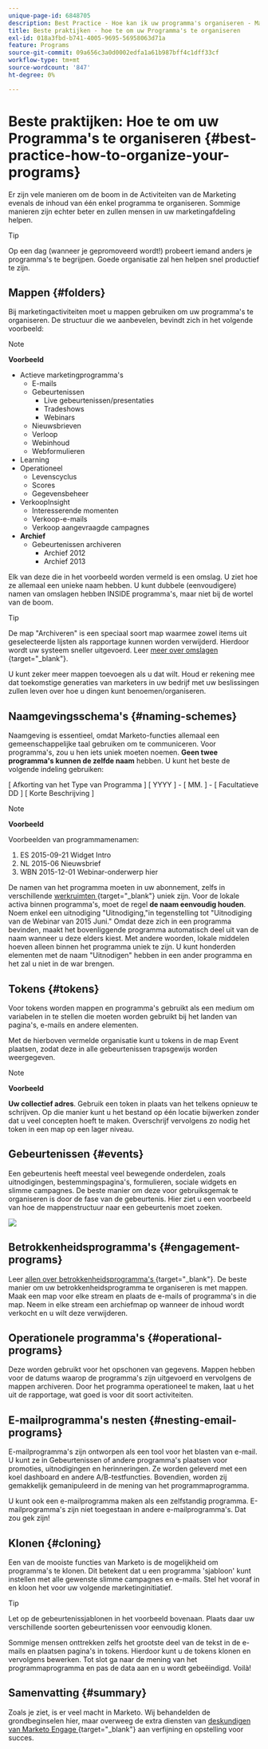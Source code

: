 ```yaml
---
unique-page-id: 6848705
description: Best Practice - Hoe kan ik uw programma's organiseren - Marketo Docs - Productdocumentatie
title: Beste praktijken - hoe te om uw Programma's te organiseren
exl-id: 018a3fbd-b741-4005-9695-56958063d71a
feature: Programs
source-git-commit: 09a656c3a0d0002edfa1a61b987bff4c1dff33cf
workflow-type: tm+mt
source-wordcount: '847'
ht-degree: 0%

---
```


# Beste praktijken: Hoe te om uw Programma&#39;s te organiseren {#best-practice-how-to-organize-your-programs}

Er zijn vele manieren om de boom in de Activiteiten van de Marketing evenals de inhoud van één enkel programma te organiseren. Sommige manieren zijn echter beter en zullen mensen in uw marketingafdeling helpen.

>[!TIP]
>
>Op een dag (wanneer je gepromoveerd wordt!) probeert iemand anders je programma&#39;s te begrijpen. Goede organisatie zal hen helpen snel productief te zijn.

## Mappen {#folders}

Bij marketingactiviteiten moet u mappen gebruiken om uw programma&#39;s te organiseren. De structuur die we aanbevelen, bevindt zich in het volgende voorbeeld:

>[!NOTE]
>
>**Voorbeeld**
>
>* Actieve marketingprogramma&#39;s
>   * E-mails
>   * Gebeurtenissen
>     * Live gebeurtenissen/presentaties
>     * Tradeshows
>     * Webinars
>   * Nieuwsbrieven
>   * Verloop
>   * Webinhoud
>   * Webformulieren
>* Learning
>* Operationeel
>   * Levenscyclus
>   * Scores
>   * Gegevensbeheer
>* VerkoopInsight
>   * Interesserende momenten
>   * Verkoop-e-mails
>   * Verkoop aangevraagde campagnes
>* **Archief**
>   * Gebeurtenissen archiveren
>     * Archief 2012
>     * Archief 2013

Elk van deze die in het voorbeeld worden vermeld is een omslag. U ziet hoe ze allemaal een unieke naam hebben. U kunt dubbele (eenvoudigere) namen van omslagen hebben INSIDE programma&#39;s, maar niet bij de wortel van de boom.

>[!TIP]
>
>De map &quot;Archiveren&quot; is een speciaal soort map waarmee zowel items uit geselecteerde lijsten als rapportage kunnen worden verwijderd. Hierdoor wordt uw systeem sneller uitgevoerd. Leer [ meer over omslagen ](/help/marketo/product-docs/core-marketo-concepts/miscellaneous/understanding-folders.md){target="_blank"}.

U kunt zeker meer mappen toevoegen als u dat wilt. Houd er rekening mee dat toekomstige generaties van marketers in uw bedrijf met uw beslissingen zullen leven over hoe u dingen kunt benoemen/organiseren.

## Naamgevingsschema&#39;s {#naming-schemes}

Naamgeving is essentieel, omdat Marketo-functies allemaal een gemeenschappelijke taal gebruiken om te communiceren. Voor programma&#39;s, zou u hen iets uniek moeten noemen. **Geen twee programma&#39;s kunnen de zelfde naam** hebben. U kunt het beste de volgende indeling gebruiken:

[ Afkorting van het Type van Programma ] [ YYYY ] - [ MM. ] - [ Facultatieve DD ] [ Korte Beschrijving ]

>[!NOTE]
>
>**Voorbeeld**
>
>Voorbeelden van programmamenamen:
>
>1. ES 2015-09-21 Widget Intro
>1. NL 2015-06 Nieuwsbrief
>1. WBN 2015-12-01 Webinar-onderwerp hier

De namen van het programma moeten in uw abonnement, zelfs in verschillende [ werkruimten ](/help/marketo/product-docs/administration/workspaces-and-person-partitions/understanding-workspaces-and-person-partitions.md){target="_blank"} uniek zijn.  Voor de lokale activa binnen programma&#39;s, moet de regel **de naam eenvoudig houden**. Noem enkel een uitnodiging &quot;Uitnodiging,&quot;in tegenstelling tot &quot;Uitnodiging van de Webinar van 2015 Juni.&quot; Omdat deze zich in een programma bevinden, maakt het bovenliggende programma automatisch deel uit van de naam wanneer u deze elders kiest. Met andere woorden, lokale middelen hoeven alleen binnen het programma uniek te zijn. U kunt honderden elementen met de naam &quot;Uitnodigen&quot; hebben in een ander programma en het zal u niet in de war brengen.

## Tokens {#tokens}

Voor tokens worden mappen en programma&#39;s gebruikt als een medium om variabelen in te stellen die moeten worden gebruikt bij het landen van pagina&#39;s, e-mails en andere elementen.

Met de hierboven vermelde organisatie kunt u tokens in de map Event plaatsen, zodat deze in alle gebeurtenissen trapsgewijs worden weergegeven.

>[!NOTE]
>
>**Voorbeeld**
>
>**Uw collectief adres**. Gebruik een token in plaats van het telkens opnieuw te schrijven. Op die manier kunt u het bestand op één locatie bijwerken zonder dat u veel concepten hoeft te maken. Overschrijf vervolgens zo nodig het token in een map op een lager niveau.

## Gebeurtenissen {#events}

Een gebeurtenis heeft meestal veel bewegende onderdelen, zoals uitnodigingen, bestemmingspagina&#39;s, formulieren, sociale widgets en slimme campagnes. De beste manier om deze voor gebruiksgemak te organiseren is door de fase van de gebeurtenis. Hier ziet u een voorbeeld van hoe de mappenstructuur naar een gebeurtenis moet zoeken.

![](assets/capture.png)

## Betrokkenheidsprogramma&#39;s {#engagement-programs}

Leer [ allen over betrokkenheidsprogramma&#39;s ](/help/marketo/product-docs/email-marketing/drip-nurturing/creating-an-engagement-program/understanding-engagement-programs.md){target="_blank"}. De beste manier om uw betrokkenheidsprogramma te organiseren is met mappen. Maak een map voor elke stream en plaats de e-mails of programma&#39;s in die map. Neem in elke stream een archiefmap op wanneer de inhoud wordt verkocht en u wilt deze verwijderen.

## Operationele programma&#39;s {#operational-programs}

Deze worden gebruikt voor het opschonen van gegevens. Mappen hebben voor de datums waarop de programma&#39;s zijn uitgevoerd en vervolgens de mappen archiveren. Door het programma operationeel te maken, laat u het uit de rapportage, wat goed is voor dit soort activiteiten.

## E-mailprogramma&#39;s nesten {#nesting-email-programs}

E-mailprogramma&#39;s zijn ontworpen als een tool voor het blasten van e-mail. U kunt ze in Gebeurtenissen of andere programma&#39;s plaatsen voor promoties, uitnodigingen en herinneringen. Ze worden geleverd met een koel dashboard en andere A/B-testfuncties. Bovendien, worden zij gemakkelijk gemanipuleerd in de mening van het programmaprogramma.

U kunt ook een e-mailprogramma maken als een zelfstandig programma. E-mailprogramma&#39;s zijn niet toegestaan in andere e-mailprogramma&#39;s. Dat zou gek zijn!

## Klonen {#cloning}

Een van de mooiste functies van Marketo is de mogelijkheid om programma&#39;s te klonen. Dit betekent dat u een programma &#39;sjabloon&#39; kunt instellen met alle gewenste slimme campagnes en e-mails. Stel het vooraf in en kloon het voor uw volgende marketinginitiatief.

>[!TIP]
>
>Let op de gebeurtenissjablonen in het voorbeeld bovenaan. Plaats daar uw verschillende soorten gebeurtenissen voor eenvoudig klonen.

Sommige mensen onttrekken zelfs het grootste deel van de tekst in de e-mails en plaatsen pagina&#39;s in tokens. Hierdoor kunt u de tokens klonen en vervolgens bewerken. Tot slot ga naar de mening van het programmaprogramma en pas de data aan en u wordt gebeëindigd. Voilà!

## Samenvatting {#summary}

Zoals je ziet, is er veel macht in Marketo. Wij behandelden de grondbeginselen hier, maar overweeg de extra diensten van [ deskundigen van Marketo Engage ](https://business.adobe.com/products/marketo/services-support.html){target="_blank"} aan verfijning en opstelling voor succes.
